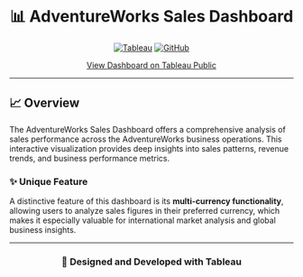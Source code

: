 <div align="center">

# 📊 AdventureWorks Sales Dashboard

[![Tableau](https://img.shields.io/badge/Tableau-E97627?style=for-the-badge&logo=Tableau&logoColor=white)](https://tableau.com)
[![GitHub](https://img.shields.io/badge/GitHub-100000?style=for-the-badge&logo=github&logoColor=white)](https://github.com)

[View Dashboard on Tableau Public](https://public.tableau.com/app/profile/nir.peri4228/viz/AdventureWorks_17365507224400/Cockpit)

</div>

---

## 📈 Overview

The AdventureWorks Sales Dashboard offers a comprehensive analysis of sales performance across the AdventureWorks business operations. This interactive visualization provides deep insights into sales patterns, revenue trends, and business performance metrics.

### ✨ Unique Feature
A distinctive feature of this dashboard is its **multi-currency functionality**, allowing users to analyze sales figures in their preferred currency, which makes it especially valuable for international market analysis and global business insights.

---

<div align="center">

### 🌟 Designed and Developed with Tableau

</div>
